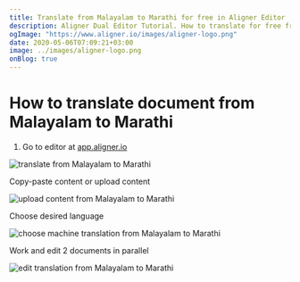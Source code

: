 ```yaml
---
title: Translate from Malayalam to Marathi for free in Aligner Editor
description: Aligner Dual Editor Tutorial. How to translate for free from Malayalam to Marathi. Aligner is multilingual document management platform. 
ogImage: "https://www.aligner.io/images/aligner-logo.png"
date: 2020-05-06T07:09:21+03:00
image: ../images/aligner-logo.png
onBlog: true
---
```


# How to translate document from Malayalam to Marathi

1. Go to editor at [app.aligner.io](https://app.aligner.io "Aligner App web page")

![translate from Malayalam to Marathi](../aligner-blank-editor.png "translate from Malayalam to Marathi")

Copy-paste content or upload content

![upload content from Malayalam to Marathi](../aligner-uploaded-document.png "upload content from Malayalam to Marathi")

Choose desired language

![choose machine translation from Malayalam to Marathi](../aligner-language-dropdown.png "choose machine translation from Malayalam to Marathi")

Work and edit 2 documents in parallel

![edit translation from Malayalam to Marathi](../aligner-double-sitded-editor.png "edit translation from Malayalam to Marathi")

